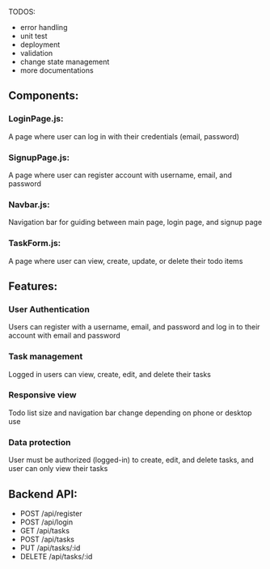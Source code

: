 TODOS:
- error handling
- unit test
- deployment
- validation
- change state management
- more documentations

## Components:

### LoginPage.js:

A page where user can log in with their credentials (email, password)

### SignupPage.js:

A page where user can register account with username, email, and password

### Navbar.js:

Navigation bar for guiding between main page, login page, and signup page

### TaskForm.js:

A page where user can view, create, update, or delete their todo items

## Features:

### User Authentication

Users can register with a username, email, and password and log in to their account with email and password

### Task management 

Logged in users can view, create, edit, and delete their tasks

### Responsive view

Todo list size and navigation bar change depending on phone or desktop use

### Data protection

User must be authorized (logged-in) to create, edit, and delete tasks, and user can only view their tasks

## Backend API:

   - POST /api/register
   - POST /api/login
   - GET /api/tasks
   - POST /api/tasks
   - PUT /api/tasks/:id
   - DELETE /api/tasks/:id



